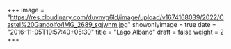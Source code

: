 +++
image = "https://res.cloudinary.com/duvnvg6ld/image/upload/v1674168039/2022/Castel%20Gandolfo/IMG_2689_sqjwnm.jpg"
showonlyimage = true
date = "2016-11-05T19:57:40+05:30"
title = "Lago Albano"
draft = false
weight = 2
+++
